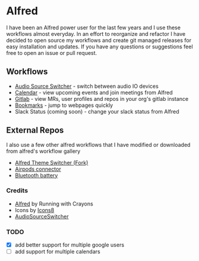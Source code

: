 # Alfred

I have been an Alfred power user for the last few years and I use these workflows almost everyday. In an effort to reorganize and refactor I have decided to open source my workflows and create git managed releases for easy installation and updates. If you have any questions or suggestions feel free to open an issue or pull request.

## Workflows

- [Audio Source Switcher](./audio-source/) - switch between audio IO devices
- [Calendar](./meetings-calendar/) - view upcoming events and join meetings from Alfred
- [Gitlab](./gitlab/) - view MRs, user profiles and repos in your org's gitlab instance
- [Bookmarks](./bookmarks/) - jump to webpages quickly
- Slack Status (coming soon) - change your slack status from Alfred

## External Repos
I also use a few other alfred workflows that I have modified or downloaded from alfred's workflow gallery

- [Alfred Theme Switcher (Fork)](https://github.com/Boettner-eric/alfred-theme-switcher)
- [Airpods connector](https://github.com/mariuskiessling/alfred-airpods-connector)
- [Bluetooth battery](https://alfred.app/workflows/zeitlings/bluetooth-device-battery/)


### Credits

- [Alfred](https://www.alfredapp.com/) by Running with Crayons
- Icons by [Icons8](https://icons8.com/)
- [AudioSourceSwitcher](https://github.com/deweller/switchaudio-osx)

### TODO

- [x] add better support for multiple google users
- [ ] add support for multiple calendars
